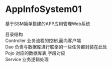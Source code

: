 # AppInfoSystem01
基于SSM简单搭建的APP应用管理Web系统

目录结构<br/>
  Controller 业务流程的控制,面向客户端<br/>
  Dao 负责与数据库进行联络的一些任务都封装在此处<br/>
  Pojo 对应的数据库表,字段对应<br/>
  Service 业务逻辑处理<br/>
